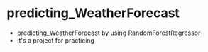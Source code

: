 # predicting_WeatherForecast
- predicting_WeatherForecast by using RandomForestRegressor
- it's a project for practicing
